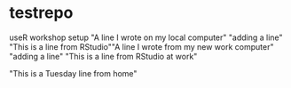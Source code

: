 # testrepo
useR workshop setup
"A line I wrote on my local computer" 
"adding a line" 
"This is a line from RStudio""A line I wrote from my new work computer" 
"adding a line" 
"This is a line from RStudio at work"

"This is a Tuesday line from home"